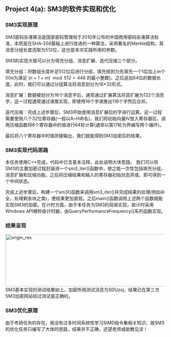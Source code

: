 ## Project 4(a): SM3的软件实现和优化
### SM3实现原理
SM3密码杂凑算法是国家密码管理局于2010年公布的中国商用密码杂凑算法标准，本质是在SHA-256基础上进行改进的一种算法，采用著名的Merkle结构，其消息分组长度选取为512位，这也是本次实践所用的参数。

SM3的实现大致可以分为填充分组、消息扩展、迭代压缩三个部分。

填充分组：将数组长度补足512位后进行分组，填充规则为先填充一个1后加上m个0(m为满足 $(n+1+m) \mod 512=448$ 的最小整数)。之后追加64位的数据长度。此时，我们可以通过分组算法将消息划分为16*32形式。

消息扩展：数据被划分为16个消息字后，通常通过扩展算法将其扩展为132个消息字，这一过程通常通过递推实现，即使用16个字递推出116个字然后合并。

迭代压缩：完成上述步骤后，SM3开始使用消息扩展后的字进行运算。这一过程需要使用八个32位寄存器(一般以A~H命名)，我们将初始向量IV放入寄存器后，调用压缩函数将8个寄存器中的值进行64轮计算(通常以第17轮为界编写两个循环)。

最后将八个寄存器中的值拼接输出，我们就能得到SM3加密后的结果。
### SM3实现代码思路
本任务使用C++完成，代码中已含基本注释，此处说明大体思路。
我们可以将SM3的主要加密过程封装进一个sm3_iter()函数中，使之能一次性包括填充分组，消息扩展和压缩功能。之后将压缩结果和输入的寄存器初始状态异或，即可得到一个中间状态。

完成上述步骤后，构建一个sm3()函数来调用sm3_iter()并完成结果的处理(例如补全，处理剩余块之类)，使结果更加直观。之后main()函数调用上述两个函数就能实现SM3的加密。在计时方面，由于本任务为SM3的简易实现，故计时采用Windows API微秒级计时器，由QueryPerformanceFrequency()系列函数实现。
### 结果呈现
<img width="909" height="164" alt="origin_res" src="https://github.com/user-attachments/assets/71fd1bb9-c359-4430-80ee-c1097b4d1b1e" />
SM3基本实现的测试结果如上，加密所用测试消息为SDUzxj，结果已在第三方SM3加密网站经过测试是正确的。

### SM3优化原理
由于考研任务的存在，我没有过多时间系统性学习SIMD指令集相关知识，故SM3的优化任务只编写了大体的思路，结果并不正确，还望老师或助教见谅！



